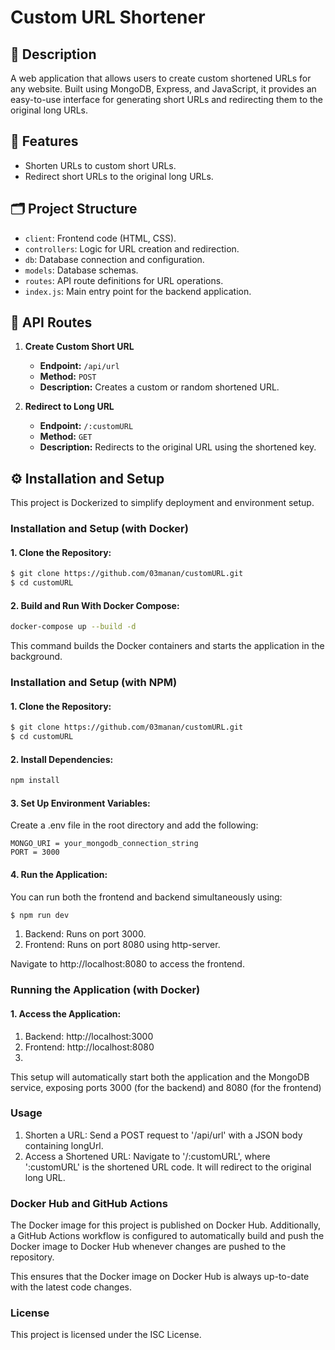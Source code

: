 # Custom URL Shortener

## 📝 Description
A web application that allows users to create custom shortened URLs for any website. Built using MongoDB, Express, and JavaScript, it provides an easy-to-use interface for generating short URLs and redirecting them to the original long URLs.

## 🚀 Features
- Shorten URLs to custom short URLs.
- Redirect short URLs to the original long URLs.

## 🗂 Project Structure
- `client`: Frontend code (HTML, CSS).
- `controllers`: Logic for URL creation and redirection.
- `db`: Database connection and configuration.
- `models`: Database schemas.
- `routes`: API route definitions for URL operations.
- `index.js`: Main entry point for the backend application.

## 📡 API Routes
1. **Create Custom Short URL**
   - **Endpoint:** `/api/url`
   - **Method:** `POST`
   - **Description:** Creates a custom or random shortened URL.

2. **Redirect to Long URL**
   - **Endpoint:** `/:customURL`
   - **Method:** `GET`
   - **Description:** Redirects to the original URL using the shortened key.

## ⚙️ Installation and Setup

This project is Dockerized to simplify deployment and environment setup.

### Installation and Setup (with Docker)
#### 1. Clone the Repository:
```bash
$ git clone https://github.com/03manan/customURL.git
$ cd customURL
```

#### 2. Build and Run With Docker Compose:
```bash
docker-compose up --build -d
```
This command builds the Docker containers and starts the application in the background.

### Installation and Setup (with NPM)
#### 1. Clone the Repository:
```bash
$ git clone https://github.com/03manan/customURL.git
$ cd customURL
```

#### 2. Install Dependencies:
```bash
npm install
```

#### 3. Set Up Environment Variables:
Create a .env file in the root directory and add the following:
```env
MONGO_URI = your_mongodb_connection_string
PORT = 3000
``` 

#### 4. Run the Application:
You can run both the frontend and backend simultaneously using:
```bash
$ npm run dev
```
1. Backend: Runs on port 3000.
2. Frontend: Runs on port 8080 using http-server.

Navigate to http://localhost:8080 to access the frontend.

### Running the Application (with Docker)
#### 1. Access the Application: 
1. Backend: http://localhost:3000
2. Frontend: http://localhost:8080
3. 
This setup will automatically start both the application and the MongoDB service, exposing ports 3000 (for the backend) and 8080 (for the frontend)

### Usage
1. Shorten a URL: Send a POST request to '/api/url' with a JSON body containing longUrl.
2. Access a Shortened URL: Navigate to '/:customURL', where ':customURL' is the shortened URL code. It will redirect to the original long URL.

### Docker Hub and GitHub Actions
The Docker image for this project is published on Docker Hub. Additionally, a GitHub Actions workflow is configured to automatically build and push the Docker image to Docker Hub whenever changes are pushed to the repository.

This ensures that the Docker image on Docker Hub is always up-to-date with the latest code changes.

### License
This project is licensed under the ISC License.
